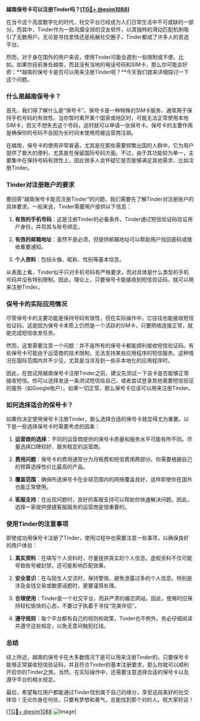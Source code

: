 **越南保号卡可以注册Tinder吗？[[TG💪+ @esim1088](https://t.me/s/esim1088)]**

在当今这个高度数字化的时代，社交平台已经成为人们日常生活中不可或缺的一部分。而其中，Tinder作为一款风靡全球的交友软件，以其独特的滑动匹配机制吸引了无数用户。无论是寻找爱情还是拓展社交圈子，Tinder都成了许多人的首选平台。

然而，对于身在国外的用户来说，使用Tinder可能会遇到一些限制或不便。比如，如果你目前身处越南，而且没有当地的电话号码和SIM卡，那么你可能会好奇：**越南的保号卡是否可以用来注册Tinder呢？**今天我们就来详细探讨一下这个问题。

### 什么是越南保号卡？

首先，我们得了解什么是“保号卡”。保号卡是一种特殊的SIM卡服务，通常用于保持手机号码的有效性。当你暂时离开某个国家或地区时，可能无法正常使用本地SIM卡，但又不想失去这个号码，这时就可以申请一张保号卡。保号卡的主要作用是确保你的号码不会因为长时间未使用而被运营商注销。

在越南，保号卡的使用非常普遍，尤其是在那些需要频繁出国的人群中。它为用户提供了极大的便利，尤其是在保留国际号码方面。不过，由于其功能较为单一，主要集中在保持号码有效性上，因此很多人会怀疑它是否能够满足其他需求，比如注册Tinder。

### Tinder对注册账户的要求

要回答“越南保号卡能否注册Tinder”的问题，我们需要先了解Tinder对注册账户的具体要求。一般来说，Tinder需要用户提供以下信息：

1. **有效的手机号码**：这是注册Tinder的必备条件。Tinder通过短信验证码验证用户身份，并将其与账号绑定。
   
2. **有效的邮箱地址**：虽然不是必须，但提供邮箱地址可以帮助用户找回密码或接收重要通知。

3. **个人资料**：包括头像、昵称、性别等基本信息。

从表面上看，Tinder似乎只对手机号码有严格要求，而对具体是什么类型的手机号码并没有特别限制。因此，理论上，只要保号卡能接收到短信验证码，就可以用来注册Tinder。

### 保号卡的实际应用情况

尽管保号卡的主要功能是保持号码有效性，但在实际操作中，它往往也能接收短信验证码。这是因为保号卡本质上仍然是一个活跃的SIM卡，只要网络连接正常，就能完成短信收发任务。

然而，这里需要注意一个问题：并不是所有的保号卡都能顺利接收短信验证码。有些保号卡可能由于运营商的技术限制，无法支持某些应用程序的短信服务。这种情况在国际范围内并不少见，尤其是当涉及到一些非本地化的应用程序时。

因此，在尝试用越南保号卡注册Tinder之前，建议先测试一下该卡是否能够正常接收短信。你可以选择发送一条测试短信给自己，或者尝试登录其他需要短信验证的服务（如Google账户）。如果一切正常，那么保号卡应该可以用来注册Tinder。

### 如何选择适合的保号卡？

如果你决定使用保号卡注册Tinder，那么选择合适的保号卡就显得尤为重要。以下是一些选择保号卡时需要考虑的因素：

1. **运营商的选择**：不同的运营商提供的保号卡质量和服务水平可能有所不同。尽量选择口碑较好、服务稳定的运营商。

2. **费用问题**：保号卡的费用通常分为月租费和短信费用两部分。你需要根据自己的预算选择性价比最高的产品。

3. **覆盖范围**：确保所选保号卡在全球范围内的网络覆盖良好，这样即使你在国外也能正常使用。

4. **客服支持**：在出现问题时，良好的客服支持可以帮助你快速解决问题。因此，选择一家提供便捷客服服务的运营商是很重要的。

### 使用Tinder的注意事项

即使成功用保号卡注册了Tinder，使用过程中也需要注意一些事项，以确保良好的用户体验：

1. **真实资料**：在填写个人资料时，尽量提供真实的个人信息。虚假资料不仅可能导致账号被封禁，还可能影响匹配效果。

2. **安全意识**：在与陌生人交流时，保持警惕，避免泄露过多的个人信息。特别是涉及金钱交易或敏感话题时，更要谨慎处理。

3. **合理使用**：Tinder是一个社交平台，而非严肃的婚恋网站。因此，使用时应保持轻松愉快的心态，不要过于执着于寻找“完美伴侣”。

4. **遵守规则**：每个平台都有自己的规则和政策，Tinder也不例外。务必仔细阅读并遵守这些规定，以免无意间触犯红线。

### 总结

综上所述，越南的保号卡在大多数情况下是可以用来注册Tinder的。只要保号卡能够正常接收短信验证码，并且符合Tinder的基本注册要求，那么你就可以顺利开启你的Tinder之旅。当然，在实际操作中，还需要注意选择合适的保号卡以及遵守平台的相关规定。

最后，希望每位用户都能通过Tinder找到属于自己的缘分，享受这段美好的社交体验！无论你身在何处，只要有梦想和勇气，总能找到那个对的人。祝大家好运！

[[TG💪+ @esim1088](https://t.me/s/esim1088) ![Image](https://i.postimg.cc/4NQfJmqS/Snipaste-2025-05-13-00-14-12.png)]